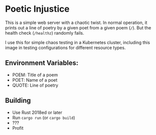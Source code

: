 # Poetic Injustice

This is a simple web server with a chaotic twist. In normal operation, it prints out a line of poetry by a given poet from a given poem (`/`). But the health check (`/healthz`) randomly fails.

I use this for simple chaos testing in a Kubernetes cluster, including this image in testing configurations for different resource types.

## Environment Variables:

- POEM: Title of a poem
- POET: Name of a poet
- QUOTE: Line of poetry

## Building

- Use Rust 2018ed or later
- Run `cargo run` (or `cargo build`)
- ???
- Profit